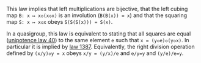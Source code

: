 This law implies that left multiplications are bijective, that the left cubing map `B: x ↦ x◇(x◇x)` is an involution (`B(B(x)) = x`) and that the squaring map `S: x ↦ x◇x` obeys `S(S(S(x))) = S(x)`.

In a quasigroup, this law is equivalent to stating that all squares are equal ([unipotence law 40](https://teorth.github.io/equational_theories/implications/?40)) to the same element `e` such that `x = (y◇e)◇(y◇x)`.  In particular it is implied by [law 1387](https://teorth.github.io/equational_theories/implications/?1387).  Equivalently, the right division operation defined by `(x/y)◇y = x` obeys `x/y = (y/x)/e` and `e/y=y` and `(y/e)/e=y`.
